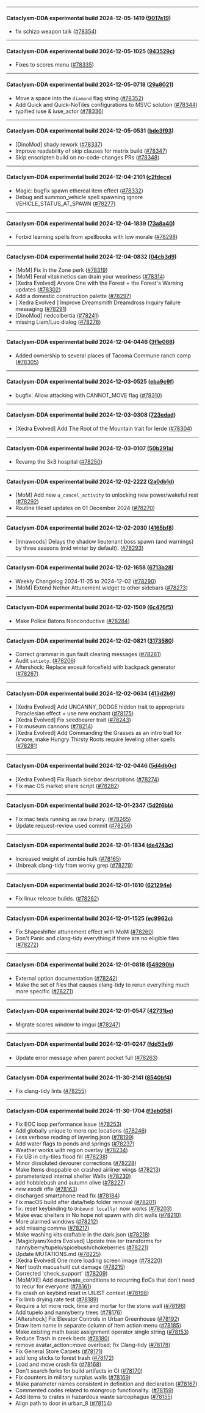 
---

#### Cataclysm-DDA experimental build 2024-12-05-1419 ([9017e19](https://github.com/CleverRaven/Cataclysm-DDA/releases/tag/cdda-experimental-2024-12-05-1419))

* fix schizo weapon talk ([#78354](https://github.com/CleverRaven/Cataclysm-DDA/pull/78354))

---

#### Cataclysm-DDA experimental build 2024-12-05-1025 ([943529c](https://github.com/CleverRaven/Cataclysm-DDA/releases/tag/cdda-experimental-2024-12-05-1025))

* Fixes to scores menu ([#78335](https://github.com/CleverRaven/Cataclysm-DDA/pull/78335))

---

#### Cataclysm-DDA experimental build 2024-12-05-0718 ([29a8021](https://github.com/CleverRaven/Cataclysm-DDA/releases/tag/cdda-experimental-2024-12-05-0718))

* Move a space into the `diamond` flag string ([#78352](https://github.com/CleverRaven/Cataclysm-DDA/pull/78352))
* Add Quick and Quick-NoTiles configurations to MSVC solution ([#78344](https://github.com/CleverRaven/Cataclysm-DDA/pull/78344))
* typified iuse & iuse_actor ([#78336](https://github.com/CleverRaven/Cataclysm-DDA/pull/78336))

---

#### Cataclysm-DDA experimental build 2024-12-05-0531 ([bde3f93](https://github.com/CleverRaven/Cataclysm-DDA/releases/tag/cdda-experimental-2024-12-05-0531))

* [DinoMod] shady rework ([#78337](https://github.com/CleverRaven/Cataclysm-DDA/pull/78337))
* Improve readability of skip clauses for matrix build ([#78347](https://github.com/CleverRaven/Cataclysm-DDA/pull/78347))
* Skip enscripten build on no-code-changes PRs ([#78348](https://github.com/CleverRaven/Cataclysm-DDA/pull/78348))

---

#### Cataclysm-DDA experimental build 2024-12-04-2101 ([c2fdece](https://github.com/CleverRaven/Cataclysm-DDA/releases/tag/cdda-experimental-2024-12-04-2101))

* Magic: bugfix spawn ethereal item effect ([#78332](https://github.com/CleverRaven/Cataclysm-DDA/pull/78332))
* Debug and summon_vehicle spell spawning ignore VEHICLE_STATUS_AT_SPAWN ([#78277](https://github.com/CleverRaven/Cataclysm-DDA/pull/78277))

---

#### Cataclysm-DDA experimental build 2024-12-04-1839 ([73a8a40](https://github.com/CleverRaven/Cataclysm-DDA/releases/tag/cdda-experimental-2024-12-04-1839))

* Forbid learning spells from spellbooks with low morale ([#78298](https://github.com/CleverRaven/Cataclysm-DDA/pull/78298))

---

#### Cataclysm-DDA experimental build 2024-12-04-0832 ([04cb3d9](https://github.com/CleverRaven/Cataclysm-DDA/releases/tag/cdda-experimental-2024-12-04-0832))

* [MoM] Fix In the Zone perk ([#78319](https://github.com/CleverRaven/Cataclysm-DDA/pull/78319))
* [MoM] Feral vitakinetics can drain your weariness ([#78314](https://github.com/CleverRaven/Cataclysm-DDA/pull/78314))
* [Xedra Evolved] Arvore One with the Forest + the Forest's Warning updates ([#78302](https://github.com/CleverRaven/Cataclysm-DDA/pull/78302))
* Add a domestic construction palette ([#78297](https://github.com/CleverRaven/Cataclysm-DDA/pull/78297))
* [ Xedra Evolved ] Improve Dreamsmith Dreamdross Inquiry failure messaging ([#78291](https://github.com/CleverRaven/Cataclysm-DDA/pull/78291))
* [DinoMod] nedcolbertia ([#78241](https://github.com/CleverRaven/Cataclysm-DDA/pull/78241))
* missing Liam/Luo dialog ([#78276](https://github.com/CleverRaven/Cataclysm-DDA/pull/78276))

---

#### Cataclysm-DDA experimental build 2024-12-04-0446 ([3f1e088](https://github.com/CleverRaven/Cataclysm-DDA/releases/tag/cdda-experimental-2024-12-04-0446))

* Added ownership to several places of Tacoma Commune ranch camp ([#78305](https://github.com/CleverRaven/Cataclysm-DDA/pull/78305))

---

#### Cataclysm-DDA experimental build 2024-12-03-0525 ([eba9c9f](https://github.com/CleverRaven/Cataclysm-DDA/releases/tag/cdda-experimental-2024-12-03-0525))

* bugfix: Allow attacking with CANNOT_MOVE flag ([#78310](https://github.com/CleverRaven/Cataclysm-DDA/pull/78310))

---

#### Cataclysm-DDA experimental build 2024-12-03-0308 ([723edad](https://github.com/CleverRaven/Cataclysm-DDA/releases/tag/cdda-experimental-2024-12-03-0308))

* [Xedra Evolved] Add The Root of the Mountain trait for Ierde ([#78304](https://github.com/CleverRaven/Cataclysm-DDA/pull/78304))

---

#### Cataclysm-DDA experimental build 2024-12-03-0107 ([50b291a](https://github.com/CleverRaven/Cataclysm-DDA/releases/tag/cdda-experimental-2024-12-03-0107))

* Revamp the 3x3 hospital ([#78250](https://github.com/CleverRaven/Cataclysm-DDA/pull/78250))

---

#### Cataclysm-DDA experimental build 2024-12-02-2222 ([2a0db1d](https://github.com/CleverRaven/Cataclysm-DDA/releases/tag/cdda-experimental-2024-12-02-2222))

* [MoM] Add new `u_cancel_activity` to unlocking new power/wakeful rest ([#78292](https://github.com/CleverRaven/Cataclysm-DDA/pull/78292))
* Routine tileset updates on 01 December 2024 ([#78270](https://github.com/CleverRaven/Cataclysm-DDA/pull/78270))

---

#### Cataclysm-DDA experimental build 2024-12-02-2030 ([4165bf8](https://github.com/CleverRaven/Cataclysm-DDA/releases/tag/cdda-experimental-2024-12-02-2030))

* [Innawoods] Delays the shadow lieutenant boss spawn (and warnings) by three seasons (mid winter by default). ([#78293](https://github.com/CleverRaven/Cataclysm-DDA/pull/78293))

---

#### Cataclysm-DDA experimental build 2024-12-02-1658 ([6713b28](https://github.com/CleverRaven/Cataclysm-DDA/releases/tag/cdda-experimental-2024-12-02-1658))

* Weekly Changelog 2024-11-25 to 2024-12-02 ([#78290](https://github.com/CleverRaven/Cataclysm-DDA/pull/78290))
* [MoM] Extend Nether Attunement widget to other sidebars ([#78273](https://github.com/CleverRaven/Cataclysm-DDA/pull/78273))

---

#### Cataclysm-DDA experimental build 2024-12-02-1509 ([6c476f5](https://github.com/CleverRaven/Cataclysm-DDA/releases/tag/cdda-experimental-2024-12-02-1509))

* Make Police Batons Nonconductive ([#78284](https://github.com/CleverRaven/Cataclysm-DDA/pull/78284))

---

#### Cataclysm-DDA experimental build 2024-12-02-0821 ([3173580](https://github.com/CleverRaven/Cataclysm-DDA/releases/tag/cdda-experimental-2024-12-02-0821))

* Correct grammar in gun fault clearing messages ([#78261](https://github.com/CleverRaven/Cataclysm-DDA/pull/78261))
* Audit `satiety`. ([#78206](https://github.com/CleverRaven/Cataclysm-DDA/pull/78206))
* Aftershock: Replace exosuit forcefield with backpack generator ([#78267](https://github.com/CleverRaven/Cataclysm-DDA/pull/78267))

---

#### Cataclysm-DDA experimental build 2024-12-02-0634 ([413d2b9](https://github.com/CleverRaven/Cataclysm-DDA/releases/tag/cdda-experimental-2024-12-02-0634))

* [Xedra Evolved] Add UNCANNY_DODGE hidden trait to appropriate Paraclesian effect + use new enchant  ([#78175](https://github.com/CleverRaven/Cataclysm-DDA/pull/78175))
* [Xedra Evolved] Fix seedbearer trait ([#78243](https://github.com/CleverRaven/Cataclysm-DDA/pull/78243))
* Fix museum cannons ([#78214](https://github.com/CleverRaven/Cataclysm-DDA/pull/78214))
* [Xedra Evolved] Add Commanding the Grasses as an intro trait for Arvore, make Hungry Thirsty Roots require leveling other spells ([#78281](https://github.com/CleverRaven/Cataclysm-DDA/pull/78281))

---

#### Cataclysm-DDA experimental build 2024-12-02-0446 ([5d4db0c](https://github.com/CleverRaven/Cataclysm-DDA/releases/tag/cdda-experimental-2024-12-02-0446))

* [Xedra Evolved] Fix Ruach sidebar descriptions ([#78274](https://github.com/CleverRaven/Cataclysm-DDA/pull/78274))
* Fix mac OS market share script ([#78282](https://github.com/CleverRaven/Cataclysm-DDA/pull/78282))

---

#### Cataclysm-DDA experimental build 2024-12-01-2347 ([5d2f6bb](https://github.com/CleverRaven/Cataclysm-DDA/releases/tag/cdda-experimental-2024-12-01-2347))

* Fix mac tests running as raw binary. ([#78265](https://github.com/CleverRaven/Cataclysm-DDA/pull/78265))
* Update request-review used commit ([#78256](https://github.com/CleverRaven/Cataclysm-DDA/pull/78256))

---

#### Cataclysm-DDA experimental build 2024-12-01-1834 ([de4743c](https://github.com/CleverRaven/Cataclysm-DDA/releases/tag/cdda-experimental-2024-12-01-1834))

* Increased weight of zombie hulk ([#78165](https://github.com/CleverRaven/Cataclysm-DDA/pull/78165))
* Unbreak clang-tidy from wonky grep ([#78279](https://github.com/CleverRaven/Cataclysm-DDA/pull/78279))

---

#### Cataclysm-DDA experimental build 2024-12-01-1610 ([621294e](https://github.com/CleverRaven/Cataclysm-DDA/releases/tag/cdda-experimental-2024-12-01-1610))

* Fix linux release builds. ([#78262](https://github.com/CleverRaven/Cataclysm-DDA/pull/78262))

---

#### Cataclysm-DDA experimental build 2024-12-01-1525 ([ec9962c](https://github.com/CleverRaven/Cataclysm-DDA/releases/tag/cdda-experimental-2024-12-01-1525))

* Fix Shapeshifter attunement effect with MoM ([#78260](https://github.com/CleverRaven/Cataclysm-DDA/pull/78260))
* Don't Panic and clang-tidy everything if there are no eligible files ([#78272](https://github.com/CleverRaven/Cataclysm-DDA/pull/78272))

---

#### Cataclysm-DDA experimental build 2024-12-01-0818 ([549290b](https://github.com/CleverRaven/Cataclysm-DDA/releases/tag/cdda-experimental-2024-12-01-0818))

* External option documentation ([#78242](https://github.com/CleverRaven/Cataclysm-DDA/pull/78242))
* Make the set of files that causes clang-tidy to rerun everything much more specific ([#78271](https://github.com/CleverRaven/Cataclysm-DDA/pull/78271))

---

#### Cataclysm-DDA experimental build 2024-12-01-0547 ([42731be](https://github.com/CleverRaven/Cataclysm-DDA/releases/tag/cdda-experimental-2024-12-01-0547))

* Migrate scores window to imgui ([#78247](https://github.com/CleverRaven/Cataclysm-DDA/pull/78247))

---

#### Cataclysm-DDA experimental build 2024-12-01-0247 ([fdd53e9](https://github.com/CleverRaven/Cataclysm-DDA/releases/tag/cdda-experimental-2024-12-01-0247))

* Update error message when parent pocket full ([#78263](https://github.com/CleverRaven/Cataclysm-DDA/pull/78263))

---

#### Cataclysm-DDA experimental build 2024-11-30-2141 ([8540bf4](https://github.com/CleverRaven/Cataclysm-DDA/releases/tag/cdda-experimental-2024-11-30-2141))

* Fix clang-tidy lints ([#78255](https://github.com/CleverRaven/Cataclysm-DDA/pull/78255))

---

#### Cataclysm-DDA experimental build 2024-11-30-1704 ([f3eb058](https://github.com/CleverRaven/Cataclysm-DDA/releases/tag/cdda-experimental-2024-11-30-1704))

* Fix EOC loop performance issue ([#78253](https://github.com/CleverRaven/Cataclysm-DDA/pull/78253))
* Add globally unique to more npc locations ([#78246](https://github.com/CleverRaven/Cataclysm-DDA/pull/78246))
* Less verbose reading of layering.json ([#78199](https://github.com/CleverRaven/Cataclysm-DDA/pull/78199))
* Add water flags to ponds and springs ([#78237](https://github.com/CleverRaven/Cataclysm-DDA/pull/78237))
* Weather works with region overlay ([#78234](https://github.com/CleverRaven/Cataclysm-DDA/pull/78234))
* Fix UB in city-tiles flood fill ([#78238](https://github.com/CleverRaven/Cataclysm-DDA/pull/78238))
* Minor dissoluted devourer corrections ([#78228](https://github.com/CleverRaven/Cataclysm-DDA/pull/78228))
* Make Items droppable on crashed airliner wings ([#78213](https://github.com/CleverRaven/Cataclysm-DDA/pull/78213))
* parameterized internal shelter Walls ([#78230](https://github.com/CleverRaven/Cataclysm-DDA/pull/78230))
* add hobblebush and autumn olive ([#78227](https://github.com/CleverRaven/Cataclysm-DDA/pull/78227))
* new exodii rifle ([#78163](https://github.com/CleverRaven/Cataclysm-DDA/pull/78163))
* discharged smartphone read fix ([#78184](https://github.com/CleverRaven/Cataclysm-DDA/pull/78184))
* Fix macOS build after data/help folder removal ([#78201](https://github.com/CleverRaven/Cataclysm-DDA/pull/78201))
* fix: reset keybinding to `Unbound locally!` now works ([#78203](https://github.com/CleverRaven/Cataclysm-DDA/pull/78203))
* Make evac shelters in No hope not spawn with dirt walls ([#78210](https://github.com/CleverRaven/Cataclysm-DDA/pull/78210))
* More alarmed windows ([#78212](https://github.com/CleverRaven/Cataclysm-DDA/pull/78212))
* add missing comma ([#78217](https://github.com/CleverRaven/Cataclysm-DDA/pull/78217))
* Make washing kits craftable in the dark.json ([#78218](https://github.com/CleverRaven/Cataclysm-DDA/pull/78218))
* [Magiclysm/Xedra Evolved] Update tree ter transforms for nannyberry/tupelo/spicebush/chokeberries ([#78221](https://github.com/CleverRaven/Cataclysm-DDA/pull/78221))
* Update MUTATIONS.md ([#78225](https://github.com/CleverRaven/Cataclysm-DDA/pull/78225))
* [Xedra Evolved] One more loading screen image ([#78220](https://github.com/CleverRaven/Cataclysm-DDA/pull/78220))
* Nerf tooth macuahuitl cut damage ([#78215](https://github.com/CleverRaven/Cataclysm-DDA/pull/78215))
* Corrected 'check_support' ([#78209](https://github.com/CleverRaven/Cataclysm-DDA/pull/78209))
* [MoM/XE] Add deactivate_conditions to recurring EoCs that don't need to recur for everyone ([#78161](https://github.com/CleverRaven/Cataclysm-DDA/pull/78161))
* fix crash on keybind reset in UILIST context ([#78198](https://github.com/CleverRaven/Cataclysm-DDA/pull/78198))
* Fix limb drying rate test ([#78189](https://github.com/CleverRaven/Cataclysm-DDA/pull/78189))
* Require a lot more rock, time and mortar for the stone wall ([#78196](https://github.com/CleverRaven/Cataclysm-DDA/pull/78196))
* Add tupelo and nannyberry trees ([#78176](https://github.com/CleverRaven/Cataclysm-DDA/pull/78176))
* [Aftershock] Fix Elevator Controls in Urban Greenhouse ([#78192](https://github.com/CleverRaven/Cataclysm-DDA/pull/78192))
* Draw item name in separate column of item action menu ([#78185](https://github.com/CleverRaven/Cataclysm-DDA/pull/78185))
* Make existing math basic assignment operator single string ([#78153](https://github.com/CleverRaven/Cataclysm-DDA/pull/78153))
* Reduce Trash in creek beds ([#78180](https://github.com/CleverRaven/Cataclysm-DDA/pull/78180))
* remove avatar_action::move overload; fix Clang-tidy ([#78178](https://github.com/CleverRaven/Cataclysm-DDA/pull/78178))
* Fix General Store Carpets ([#78171](https://github.com/CleverRaven/Cataclysm-DDA/pull/78171))
* add long sticks to forest trash ([#78172](https://github.com/CleverRaven/Cataclysm-DDA/pull/78172))
* Load and move crash fix ([#78168](https://github.com/CleverRaven/Cataclysm-DDA/pull/78168))
* Don't search forks for build artifacts in CI ([#78170](https://github.com/CleverRaven/Cataclysm-DDA/pull/78170))
* Fix counters in military surplus walls ([#78169](https://github.com/CleverRaven/Cataclysm-DDA/pull/78169))
* Make parameter names consistent in definition and declaration ([#78167](https://github.com/CleverRaven/Cataclysm-DDA/pull/78167))
* Commented codes related to mongroup functionality. ([#78159](https://github.com/CleverRaven/Cataclysm-DDA/pull/78159))
* Add items to crates in hazardous waste sarcophagus ([#78155](https://github.com/CleverRaven/Cataclysm-DDA/pull/78155))
* Align path to door in urban_8 ([#78154](https://github.com/CleverRaven/Cataclysm-DDA/pull/78154))
